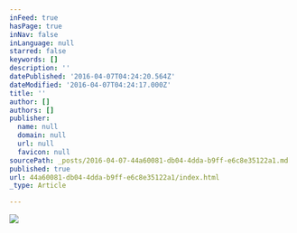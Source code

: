 ```yaml
---
inFeed: true
hasPage: true
inNav: false
inLanguage: null
starred: false
keywords: []
description: ''
datePublished: '2016-04-07T04:24:20.564Z'
dateModified: '2016-04-07T04:24:17.000Z'
title: ''
author: []
authors: []
publisher:
  name: null
  domain: null
  url: null
  favicon: null
sourcePath: _posts/2016-04-07-44a60081-db04-4dda-b9ff-e6c8e35122a1.md
published: true
url: 44a60081-db04-4dda-b9ff-e6c8e35122a1/index.html
_type: Article

---
```

![](https://the-grid-user-content.s3-us-west-2.amazonaws.com/6edfddeb-5abc-442e-8502-354d031d96bd.jpg)